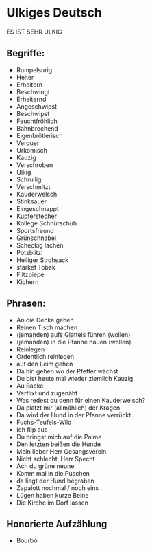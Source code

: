 # Ulkiges Deutsch
ES IST SEHR ULKIG

## Begriffe:
- Rumpelsurig
- Heiter
- Erheitern
- Beschwingt
- Erheiternd
- Angeschwipst
- Beschwipst
- Feuchtfröhlich
- Bahnbrechend
- Eigenbrötlerisch
- Verquer
- Urkomisch
- Kauzig
- Verschroben
- Ulkig
- Schrullig
- Verschmitzt
- Kauderwelsch
- Stinksauer
- Eingeschnappt
- Kupferstecher
- Kollege Schnürschuh
- Sportsfreund
- Grünschnabel
- Scheckig lachen
- Potzblitz!
- Heiliger Strohsack
- starket Tobak
- Flitzpiepe
- Kichern

## Phrasen:
- An die Decke gehen
- Reinen Tisch machen
- (jemanden) aufs Glatteis führen (wollen)
- (jemanden) in die Pfanne hauen (wollen)
- Reinlegen
- Ordentlich reinlegen
- auf den Leim gehen
- Da hin gehen wo der Pfeffer wächst
- Du bist heute mal wieder ziemlich Kauzig
- Au Backe
- Verflixt und zugenäht
- Was redest du denn für einen Kauderwelsch?
- Da platzt mir (allmählich) der Kragen
- Da wird der Hund in der Pfanne verrückt
- Fuchs-Teufels-Wild
- Ich flip aus
- Du bringst mich auf die Palme
- Den letzten beißen die Hunde
- Mein lieber Herr Gesangsverein
- Nicht schlecht, Herr Specht
- Ach du grüne neune
- Komm mal in die Puschen
- da liegt der Hund begraben
- Zapalott nochmal / noch eins
- Lügen haben kurze Beine
- Die Kirche im Dorf lassen

## Honorierte Aufzählung
- Bourbò
